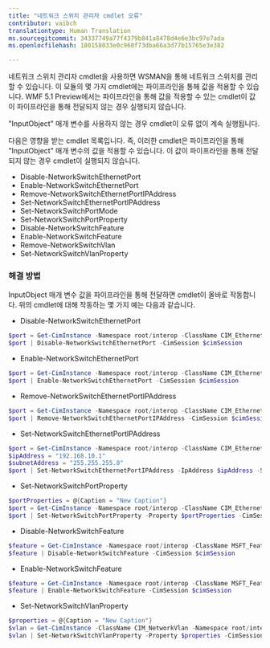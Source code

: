 ```yaml
---
title: "네트워크 스위치 관리자 cmdlet 오류"
contributor: vaibch
translationtype: Human Translation
ms.sourcegitcommit: 34337749a77f4379b841a8478d4e6e3bc97e7ada
ms.openlocfilehash: 180158033e0c960f73dba66a3d77b15765e3e382

---
```


네트워크 스위치 관리자 cmdlet을 사용하면 WSMAN을 통해 네트워크 스위치를 관리할 수 있습니다. 이 모듈의 몇 가지 cmdlet에는 파이프라인을 통해 값을 적용할 수 있습니다. WMF 5.1 Preview에서는 파이프라인을 통해 값을 적용할 수 있는 cmdlet이 값이 파이프라인을 통해 전달되지 않는 경우 실행되지 않습니다.

"InputObject" 매개 변수를 사용하지 않는 경우 cmdlet이 오류 없이 계속 실행됩니다.

다음은 영향을 받는 cmdlet 목록입니다. 즉, 이러한 cmdlet은 파이프라인을 통해 "InputObject" 매개 변수의 값을 적용할 수 있습니다. 이 값이 파이프라인을 통해 전달되지 않는 경우 cmdlet이 실행되지 않습니다.

- Disable-NetworkSwitchEthernetPort
- Enable-NetworkSwitchEthernetPort
- Remove-NetworkSwitchEthernetPortIPAddress
- Set-NetworkSwitchEthernetPortIPAddress
- Set-NetworkSwitchPortMode
- Set-NetworkSwitchPortProperty
- Disable-NetworkSwitchFeature
- Enable-NetworkSwitchFeature
- Remove-NetworkSwitchVlan
- Set-NetworkSwitchVlanProperty

### 해결 방법
InputObject 매개 변수 값을 파이프라인을 통해 전달하면 cmdlet이 올바로 작동합니다. 위의 cmdlet에 대해 작동하는 몇 가지 예는 다음과 같습니다.

- Disable-NetworkSwitchEthernetPort
```powershell
$port = Get-CimInstance -Namespace root/interop -ClassName CIM_EthernetPort -CimSession $cimSession | Select-Object -First 1
$port | Disable-NetworkSwitchEthernetPort -CimSession $cimSession
```
- Enable-NetworkSwitchEthernetPort
```powershell
$port = Get-CimInstance -Namespace root/interop -ClassName CIM_EthernetPort -CimSession $cimSession | Select-Object -First 1
$port | Enable-NetworkSwitchEthernetPort -CimSession $cimSession
```

- Remove-NetworkSwitchEthernetPortIPAddress
```powershell
$port = Get-CimInstance -Namespace root/interop -ClassName CIM_EthernetPort -CimSession $cimSession | Select-Object -First 1
$port | Remove-NetworkSwitchEthernetPortIPAddress -CimSession $cimSession
```

- Set-NetworkSwitchEthernetPortIPAddress
```powershell
$port = Get-CimInstance -Namespace root/interop -ClassName CIM_EthernetPort -CimSession $cimSession | Select-Object -First 1
$ipAddress = "192.168.10.1"
$subnetAddress = "255.255.255.0"
$port | Set-NetworkSwitchEthernetPortIPAddress -IpAddress $ipAddress -SubnetAddress $subnetAddress -CimSession $cimSession
```

- Set-NetworkSwitchPortProperty
```powershell
$portProperties = @{Caption = "New Caption"}
$port = Get-CimInstance -Namespace root/interop -ClassName CIM_EthernetPort -CimSession $cimSession | Select-Object -First 1
$port | Set-NetworkSwitchPortProperty -Property $portProperties -CimSession $cimSession
```

- Disable-NetworkSwitchFeature
```powershell
$feature = Get-CimInstance -Namespace root/interop -ClassName MSFT_Feature -CimSession $cimSession | Select-Object -First 1
$feature | Disable-NetworkSwitchFeature -CimSession $cimSession
```

- Enable-NetworkSwitchFeature
```powershell
$feature = Get-CimInstance -Namespace root/interop -ClassName MSFT_Feature -CimSession $cimSession | Select-Object -First 1
$feature | Enable-NetworkSwitchFeature -CimSession $cimSession
```

- Set-NetworkSwitchVlanProperty
```powershell
$properties = @{Caption = "New Caption"}
$vlan = Get-CimInstance -ClassName CIM_NetworkVlan -Namespace root/interop -CimSession $cimSession | Select-Object -First 1
$vlan | Set-NetworkSwitchVlanProperty -Property $properties -CimSession $cimSession
```



<!--HONumber=Jul16_HO5-->


